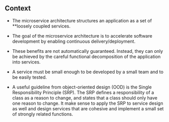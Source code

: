 ## Context
* The microservice architecture structures an application as a set of **loosely coupled services. 
* The goal of the microservice architecture is to accelerate software development by enabling continuous delivery/deployment.

* These benefits are not automatically guaranteed. Instead, they can only be achieved by the careful functional decomposition of the application into services.
* A service must be small enough to be developed by a small team and to be easily tested.
* A useful guideline from object-oriented design (OOD) is the Single Responsibility Principle (SRP). The SRP defines a responsibility of a class as a reason to change, and states that a class should only have one reason to change. It make sense to apply the SRP to service design as well and design services that are cohesive and implement a small set of strongly related functions.
